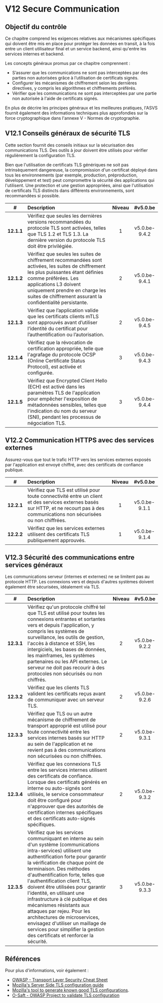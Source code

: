 # V12 Secure Communication

## Objectif du contrôle

Ce chapitre comprend les exigences relatives aux mécanismes spécifiques qui doivent être mis en place pour protéger les données en transit, à la fois entre un client utilisateur final et un service backend, ainsi qu'entre les services internes et backend.

Les concepts généraux promus par ce chapitre comprennent :

* S’assurer que les communications ne sont pas interceptées par des parties non autorisées grâce à l’utilisation de certificats signés.
* Configurer les mécanismes de chiffrement selon les dernières directives, y compris les algorithmes et chiffrements préférés.
* Vérifier que les communications ne sont pas interceptées par une partie non autorisée à l'aide de certificats signés.

En plus de décrire les principes généraux et les meilleures pratiques, l'ASVS fournit également des informations techniques plus approfondies sur la force cryptographique dans l'annexe V - Normes de cryptographie.

## V12.1 Conseils généraux de sécurité TLS

Cette section fournit des conseils initiaux sur la sécurisation des communications TLS. Des outils à jour doivent être utilisés pour vérifier régulièrement la configuration TLS.

Bien que l'utilisation de certificats TLS génériques ne soit pas intrinsèquement dangereuse, la compromission d'un certificat déployé dans tous les environnements (par exemple, production, préproduction, développement et test) peut compromettre la sécurité des applications qui l'utilisent. Une protection et une gestion appropriées, ainsi que l'utilisation de certificats TLS distincts dans différents environnements, sont recommandées si possible.

| # | Description | Niveau | #v5.0.be |
| :---: | :--- | :---: | :---: |
| **12.1.1** | Vérifiez que seules les dernières versions recommandées du protocole TLS sont activées, telles que TLS 1.2 et TLS 1.3. La dernière version du protocole TLS doit être privilégiée. | 1 | v5.0.be-9.4.2 |
| **12.1.2** | Vérifiez que seules les suites de chiffrement recommandées sont activées, les suites de chiffrement les plus puissantes étant définies comme préférées. Les applications L3 doivent uniquement prendre en charge les suites de chiffrement assurant la confidentialité persistante. | 2 | v5.0.be-9.4.1 |
| **12.1.3** | Vérifiez que l’application valide que les certificats clients mTLS sont approuvés avant d’utiliser l’identité du certificat pour l’authentification ou l’autorisation. | 2 | v5.0.be-9.4.5 |
| **12.1.4** | Vérifiez que la révocation de certification appropriée, telle que l'agrafage du protocole OCSP (Online Certificate Status Protocol), est activée et configurée. | 3 | v5.0.be-9.4.3 |
| **12.1.5** | Vérifiez que Encrypted Client Hello (ECH) est activé dans les paramètres TLS de l'application pour empêcher l'exposition de métadonnées sensibles, telles que l'indication du nom du serveur (SNI), pendant les processus de négociation TLS. | 3 | v5.0.be-9.4.4 |

## V12.2 Communication HTTPS avec des services externes

Assurez-vous que tout le trafic HTTP vers les services externes exposés par l'application est envoyé chiffré, avec des certificats de confiance publique.

| # | Description | Niveau | #v5.0.be |
| :---: | :--- | :---: | :---: |
| **12.2.1** | Vérifiez que TLS est utilisé pour toute connectivité entre un client et des services externes basés sur HTTP, et ne recourt pas à des communications non sécurisées ou non chiffrées. | 1 | v5.0.be-9.1.1 |
| **12.2.2** | Vérifiez que les services externes utilisent des certificats TLS publiquement approuvés. | 1 | v5.0.be-9.1.4 |

## V12.3 Sécurité des communications entre services généraux

Les communications serveur (internes et externes) ne se limitent pas au protocole HTTP. Les connexions vers et depuis d'autres systèmes doivent également être sécurisées, idéalement via TLS.

| # | Description | Niveau | #v5.0.be |
| :---: | :--- | :---: | :---: |
| **12.3.1** | Vérifiez qu'un protocole chiffré tel que TLS est utilisé pour toutes les connexions entrantes et sortantes vers et depuis l'application, y compris les systèmes de surveillance, les outils de gestion, l'accès à distance et SSH, les intergiciels, les bases de données, les mainframes, les systèmes partenaires ou les API externes. Le serveur ne doit pas recourir à des protocoles non sécurisés ou non chiffrés. | 2 | v5.0.be-9.2.2 |
| **12.3.2** | Vérifiez que les clients TLS valident les certificats reçus avant de communiquer avec un serveur TLS. | 2 | v5.0.be-9.2.6 |
| **12.3.3** | Vérifiez que TLS ou un autre mécanisme de chiffrement de transport approprié est utilisé pour toute connectivité entre les services internes basés sur HTTP au sein de l'application et ne revient pas à des communications non sécurisées ou non chiffrées. | 2 | v5.0.be-9.3.1 |
| **12.3.4** | Vérifiez que les connexions TLS entre les services internes utilisent des certificats de confiance. Lorsque des certificats générés en interne ou auto-signés sont utilisés, le service consommateur doit être configuré pour n'approuver que des autorités de certification internes spécifiques et des certificats auto-signés spécifiques. | 2 | v5.0.be-9.3.2 |
| **12.3.5** | Vérifiez que les services communiquant en interne au sein d'un système (communications intra-services) utilisent une authentification forte pour garantir la vérification de chaque point de terminaison. Des méthodes d'authentification forte, telles que l'authentification client TLS, doivent être utilisées pour garantir l'identité, en utilisant une infrastructure à clé publique et des mécanismes résistants aux attaques par rejeu. Pour les architectures de microservices, envisagez d'utiliser un maillage de services pour simplifier la gestion des certificats et renforcer la sécurité. | 3 | v5.0.be-9.3.3 |

## Références

Pour plus d'informations, voir également :

* [OWASP - Transport Layer Security Cheat Sheet](https://cheatsheetseries.owasp.org/cheatsheets/Transport_Layer_Security_Cheat_Sheet.html)
* [Mozilla's Server Side TLS configuration guide](https://wiki.mozilla.org/Security/Server_Side_TLS)
* [Mozilla's tool to generate known good TLS configurations](https://mozilla.github.io/server-side-tls/ssl-config-generator/).
* [O-Saft - OWASP Project to validate TLS configuration](https://owasp.org/www-project-o-saft/)
